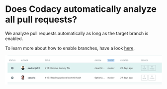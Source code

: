 # Does Codacy automatically analyze all pull requests?

We analyze pull requests automatically as long as the target branch is enabled.

To learn more about how to enable branches, have a look [here](/hc/en-us/articles/207280019-Managing-Branches).

![](../../images/Screen_Shot_2016-12-06_at_17.37.13.png)
